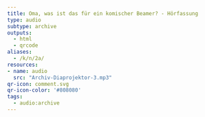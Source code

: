 ```yaml
---
title: Oma, was ist das für ein komischer Beamer? - Hörfassung
type: audio
subtype: archive
outputs:
  - html
  - qrcode
aliases:
  - /k/n/2a/
resources:
- name: audio
  src: "Archiv-Diaprojektor-3.mp3"
qr-icon: comment.svg
qr-icon-color: '#808080'
tags:
  - audio:archive
---
```

